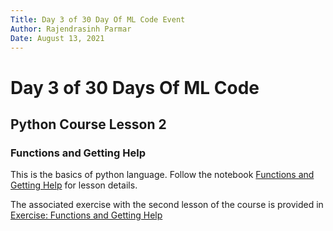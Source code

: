 ```yaml
---
Title: Day 3 of 30 Day Of ML Code Event
Author: Rajendrasinh Parmar
Date: August 13, 2021
---
```


# Day 3 of 30 Days Of ML Code

## Python Course Lesson 2

### Functions and Getting Help

This is the basics of python language. Follow the notebook [Functions and Getting Help](./functions-and-getting-help.ipynb) for lesson details.

The associated exercise with the second lesson of the course is provided in [Exercise: Functions and Getting Help](./functions-and-getting-help.ipynb)